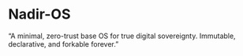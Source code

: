 # Nadir-OS
“A minimal, zero-trust base OS for true digital sovereignty. Immutable, declarative, and forkable forever.”

